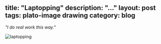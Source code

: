 title: "Laptopping"
description: "..."
layout: post
tags: plato-image drawing
category: blog
---

*"I do real work this way."*

![laptopping](assets/laptopping.png)

